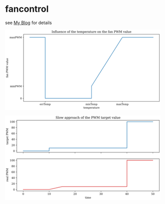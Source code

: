 fancontrol
==========
see
[My Blog](https://dec2b.de/posts/2020-10-31-temperature-dependent-fan-control-using-arduino.html)
for details

![Influence of the temperature on the fan PWM value](docs/temperature_pwm.svg)

![Slow approach of the PWM target value](docs/pwm_approach.svg)
